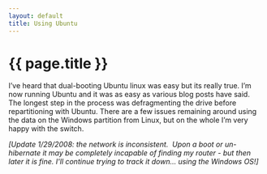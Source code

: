 ```yaml
---
layout: default
title: Using Ubuntu
---
```

# {{ page.title }}
<p>I’ve heard that dual-booting Ubuntu linux was easy but its really true.  I’m now running Ubuntu and it  was as easy as various blog posts have said.  The longest step in the process was defragmenting the drive before repartitioning with Ubuntu.  There are a few  issues remaining around using the data on the Windows partition from Linux, but on the whole I’m very happy with the switch.</p>
<p><em>[Update 1/29/2008: the network is inconsistent.  Upon a boot or un-hibernate it may be completely incapable of finding my router - but then later it is fine. I'll continue trying to track it down... using the Windows OS!] </em></p>
